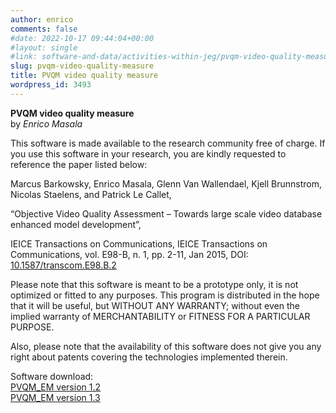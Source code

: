 ```yaml
---
author: enrico
comments: false
#date: 2022-10-17 09:44:04+00:00
#layout: single
#link: software-and-data/activities-within-jeg/pvqm-video-quality-measure/
slug: pvqm-video-quality-measure
title: PVQM video quality measure
wordpress_id: 3493
---
```


**PVQM video quality measure**  
by _Enrico Masala_

This software is made available to the research community free of
charge. If you use this software in your research, you are kindly
requested to reference the paper listed below:

Marcus Barkowsky, Enrico Masala, Glenn Van Wallendael, Kjell Brunnstrom, Nicolas Staelens, and Patrick Le Callet,

“Objective Video Quality Assessment – Towards large scale video database enhanced model development”,

IEICE Transactions on Communications, IEICE Transactions on Communications, vol. E98-B, n. 1, pp. 2-11, Jan 2015, DOI: [10.1587/transcom.E98.B.2](http://dx.doi.org/10.1587/transcom.E98.B.2)

Please note that this software is meant to be a prototype only, it is
not optimized or fitted to any purposes. This program is distributed in
the hope that it will be useful, but WITHOUT ANY WARRANTY; without even
the implied warranty of MERCHANTABILITY or FITNESS FOR A PARTICULAR
PURPOSE.

Also, please note that the availability of this software does not give
you any right about patents covering the technologies implemented
therein.

Software download:  
[PVQM_EM version 1.2]({{site.baseurl}}/res/2013/12/pvqm_EM_v1.2.zip)  
[PVQM_EM version 1.3]({{site.baseurl}}/res/2013/12/pvqm_EM_v1.3.zip)
